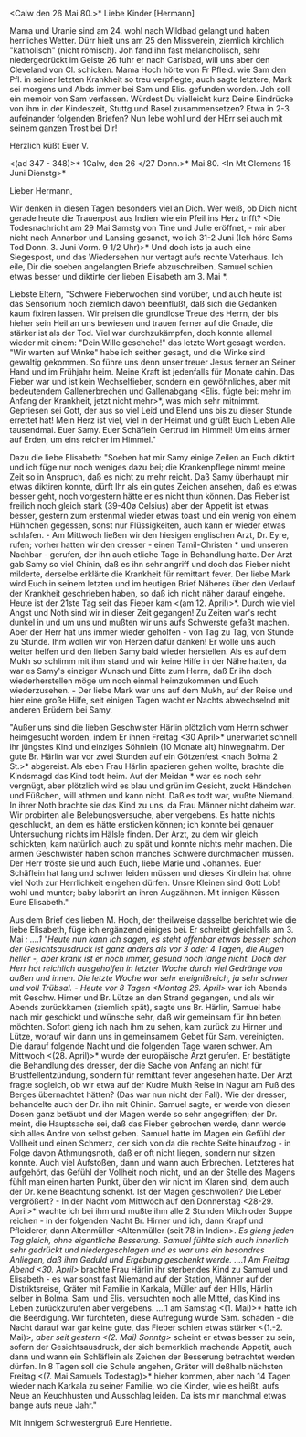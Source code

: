  <Calw den 26 Mai 80.>*
Liebe Kinder [Hermann]

Mama und Uranie sind am 24. wohl nach Wildbad gelangt und haben herrliches Wetter. Dürr hielt uns am 25 den Missverein, ziemlich kirchlich "katholisch" (nicht römisch). Joh fand ihn fast melancholisch, sehr niedergedrückt im Geiste 26 fuhr er nach Carlsbad, will uns aber den Cleveland von Cl. schicken. Mama Hoch hörte von Fr Pfleid. wie Sam den Pfl. in seiner letzten Krankheit so treu verpflegte; auch sagte letztere, Mark sei morgens und Abds immer bei Sam und Elis. gefunden worden. Joh soll ein memoir von Sam verfassen. Würdest Du vielleicht kurz Deine Eindrücke von ihm in der Kindeszeit, Stuttg und Basel zusammensetzen? Etwa in 2-3 aufeinander folgenden Briefen? Nun lebe wohl und der HErr sei auch mit seinem ganzen Trost bei Dir!

 Herzlich küßt Euer V.


<(ad 347 - 348)>* 1Calw, den 26 </27 Donn.>* Mai 80.
 <In Mt Clemens 15 Juni Dienstg>*

Lieber Hermann,

Wir denken in diesen Tagen besonders viel an Dich. Wer weiß, ob Dich nicht gerade heute die Trauerpost aus Indien wie ein Pfeil ins Herz trifft? <Die Todesnachricht am 29 Mai Samstg von Tine und Julie eröffnet, - mir aber nicht nach Annarbor und Lansing gesandt, wo ich 31-2 Juni (Ich höre Sams Tod Donn. 3. Juni Vorm. 9 1/2 Uhr)>* Und doch ists ja auch eine Siegespost, und das Wiedersehen nur vertagt aufs rechte Vaterhaus. Ich eile, Dir die soeben angelangten Briefe abzuschreiben. Samuel schien etwas besser und diktirte der lieben Elisabeth am 3. Mai <Montag>*.

Liebste Eltern,
"Schwere Fieberwochen sind vorüber, und auch heute ist das Sensorium noch ziemlich davon beeinflußt, daß sich die Gedanken kaum fixiren lassen. Wir preisen die grundlose Treue des Herrn, der bis hieher sein Heil an uns bewiesen und trauen ferner auf die Gnade, die stärker ist als der Tod. Viel war durchzukämpfen, doch konnte allemal wieder mit einem: "Dein Wille geschehe!" das letzte Wort gesagt werden. "Wir warten auf Winke" habe ich seither gesagt, und die Winke sind gewaltig gekommen. So führe uns denn unser treuer Jesus ferner an Seiner Hand und im Frühjahr heim. Meine Kraft ist jedenfalls für Monate dahin. Das Fieber war und ist kein Wechselfieber, sondern ein gewöhnliches, aber mit bedeutendem Gallenerbrechen und Gallenabgang <Elis. fügte bei: mehr im Anfang der Krankheit, jetzt nicht mehr>*, was mich sehr mitnimmt. Gepriesen sei Gott, der aus so viel Leid und Elend uns bis zu dieser Stunde errettet hat! Mein Herz ist viel, viel in der Heimat und grüßt Euch Lieben Alle tausendmal. Euer Samy. 
Euer Schäflein Gertrud im Himmel! Um eins ärmer auf Erden, um eins reicher im Himmel."

Dazu die liebe Elisabeth:
"Soeben hat mir Samy einige Zeilen an Euch diktirt und ich füge nur noch weniges dazu bei; die Krankenpflege nimmt meine Zeit so in Anspruch, daß es nicht zu mehr reicht. Daß Samy überhaupt mir etwas diktiren konnte, dürft Ihr als ein gutes Zeichen ansehen, daß es etwas besser geht, noch vorgestern hätte er es nicht thun können. Das Fieber ist freilich noch gleich stark (39-40ø Celsius) aber der Appetit ist etwas besser, gestern zum erstenmal wieder etwas toast und ein wenig von einem Hühnchen gegessen, sonst nur Flüssigkeiten, auch kann er wieder etwas schlafen. - Am Mittwoch ließen wir den hiesigen englischen Arzt, Dr. Eyre, rufen; vorher hatten wir den dresser - einen Tamil-Christen <Peter>* und unseren Nachbar - gerufen, der ihn auch etliche Tage in Behandlung hatte. Der Arzt gab Samy so viel Chinin, daß es ihn sehr angriff und doch das Fieber nicht milderte, derselbe erklärte die Krankheit für remittant fever. Der liebe Mark wird Euch in seinem letzten und im heutigen Brief Näheres über den Verlauf der Krankheit geschrieben haben, so daß ich nicht näher darauf eingehe. Heute ist der 21ste Tag seit das Fieber kam <(am 12. April)>*. Durch wie viel Angst und Noth sind wir in dieser Zeit gegangen! Zu Zeiten war's recht dunkel in und um uns und mußten wir uns aufs Schwerste gefaßt machen. Aber der Herr hat uns immer wieder geholfen - von Tag zu Tag, von Stunde zu Stunde. Ihm wollen wir von Herzen dafür danken! Er wolle uns auch weiter helfen und den lieben Samy bald wieder herstellen. Als es auf dem Mukh so schlimm mit ihm stand und wir keine Hilfe in der Nähe hatten, da war es Samy's einziger Wunsch und Bitte zum Herrn, daß Er ihn doch wiederherstellen möge um noch einmal heimzukommen und Euch wiederzusehen. - Der liebe Mark war uns auf dem Mukh, auf der Reise und hier eine große Hilfe, seit einigen Tagen wacht er Nachts abwechselnd mit anderen Brüdern bei Samy.

"Außer uns sind die lieben Geschwister Härlin plötzlich vom Herrn schwer heimgesucht worden, indem Er ihnen Freitag <30 April>* unerwartet schnell ihr jüngstes Kind und einziges Söhnlein (10 Monate alt) hinwegnahm. Der gute Br. Härlin war vor zwei Stunden auf ein Götzenfest <nach Bolma 2 St.>* abgereist. Als eben Frau Härlin spazieren gehen wollte, brachte die Kindsmagd das Kind todt heim. Auf der Meidan <Hochebene>* war es noch sehr vergnügt, aber plötzlich wird es blau und grün im Gesicht, zuckt Händchen und Füßchen, will athmen und kann nicht. Daß es todt war, wußte Niemand. In ihrer Noth brachte sie das Kind zu uns, da Frau Männer nicht daheim war. Wir probirten alle Belebungsversuche, aber vergebens. Es hatte nichts geschluckt, an dem es hätte ersticken können; ich konnte bei genauer Untersuchung nichts im Hälsle finden. Der Arzt, zu dem wir gleich schickten, kam natürlich auch zu spät und konnte nichts mehr machen. Die armen Geschwister haben schon manches Schwere durchmachen müssen. Der Herr tröste sie und auch Euch, liebe Marie und Johannes. Euer Schäflein hat lang und schwer leiden müssen und dieses Kindlein hat ohne viel Noth zur Herrlichkeit eingehen dürfen. Unsre Kleinen sind Gott Lob! wohl und munter; baby laborirt an ihren Augzähnen. Mit innigen Küssen Eure Elisabeth."

Aus dem Brief des lieben M. Hoch, der theilweise dasselbe berichtet wie die liebe Elisabeth, füge ich ergänzend einiges bei. Er schreibt gleichfalls am 3. Mai <Montag>*: ....1 "Heute nun kann ich sagen, es steht offenbar etwas besser; schon der Gesichtsausdruck ist ganz anders als vor 3 oder 4 Tagen, die Augen heller -, aber krank ist er noch immer, gesund noch lange nicht. Doch der Herr hat reichlich ausgeholfen in letzter Woche durch viel Gedränge von außen und innen. Die letzte Woche war sehr ereignißreich, ja sehr schwer und voll Trübsal. - Heute vor 8 Tagen <Montag 26. April>* war ich Abends mit Geschw. Hirner und Br. Lütze an den Strand gegangen, und als wir Abends zurückkamen (ziemlich spät), sagte uns Br. Härlin, Samuel habe nach mir geschickt und wünsche sehr, daß wir gemeinsam für ihn beten möchten. Sofort gieng ich nach ihm zu sehen, kam zurück zu Hirner und Lütze, worauf wir dann uns in gemeinsamem Gebet für Sam. vereinigten. Die darauf folgende Nacht und die folgenden Tage waren schwer. Am Mittwoch <(28. April)>* wurde der europäische Arzt gerufen. Er bestätigte die Behandlung des dresser, der die Sache von Anfang an nicht für Brustfellentzündung, sondern für remittant fever angesehen hatte. Der Arzt fragte sogleich, ob wir etwa auf der Kudre Mukh Reise in Nagur am Fuß des Berges übernachtet hätten? (Das war nun nicht der Fall). Wie der dresser, behandelte auch der Dr. ihn mit Chinin. Samuel sagte, er werde von diesen Dosen ganz betäubt und der Magen werde so sehr angegriffen; der Dr. meint, die Hauptsache sei, daß das Fieber gebrochen werde, dann werde sich alles Andre von selbst geben. Samuel hatte im Magen ein Gefühl der Vollheit und einen Schmerz, der sich von da die rechte Seite hinaufzog - in Folge davon Athmungsnoth, daß er oft nicht liegen, sondern nur sitzen konnte. Auch viel Aufstoßen, dann und wann auch Erbrechen. Letzteres hat aufgehört, das Gefühl der Vollheit noch nicht, und an der Stelle des Magens fühlt man einen harten Punkt, über den wir nicht im Klaren sind, dem auch der Dr. keine Beachtung schenkt. Ist der Magen geschwollen? Die Leber vergrößert? - In der Nacht vom Mittwoch auf den Donnerstag <28-29. April>* wachte ich bei ihm und mußte ihm alle 2 Stunden Milch oder Suppe reichen - in der folgenden Nacht Br. Hirner und ich, dann Krapf und Pfleiderer, dann Altenmüller <Altenmüller (seit 78 in Indien>*. Es gieng jeden Tag gleich, ohne eigentliche Besserung. Samuel fühlte sich auch innerlich sehr gedrückt und niedergeschlagen und es war uns ein besondres Anliegen, daß ihm Geduld und Ergebung geschenkt werde. ....1 Am Freitag Abend <30. April>* brachte Frau Härlin ihr sterbendes Kind zu Samuel und Elisabeth - es war sonst fast Niemand auf der Station, Männer auf der Distriktsreise, Gräter mit Familie in Karkala, Müller auf den Hills, Härlin selber in Bolma. Sam. und Elis. versuchten noch alle Mittel, das Kind ins Leben zurückzurufen aber vergebens. ....1 am Samstag <(1. Mai)>* hatte ich die Beerdigung. Wir fürchteten, diese Aufregung würde Sam. schaden - die Nacht darauf war gar keine gute, das Fieber schien etwas stärker <(1.-2. Mai)>*, aber seit gestern <(2. Mai) Sonntg>* scheint er etwas besser zu sein, sofern der Gesichtsausdruck, der sich bemerklich machende Appetit, auch dann und wann ein Schläflein als Zeichen der Besserung betrachtet werden dürfen. In 8 Tagen soll die Schule angehen, Gräter will deßhalb nächsten Freitag <(7. Mai Samuels Todestag)>* hieher kommen, aber nach 14 Tagen wieder nach Karkala zu seiner Familie, wo die Kinder, wie es heißt, aufs Neue an Keuchhusten und Ausschlag leiden. Da ists mir manchmal etwas bange aufs neue Jahr."

Mit innigem Schwestergruß Eure
 Henriette.
